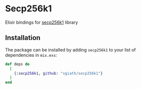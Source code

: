 # Secp256k1

Elixir bindings for [secp256k1](https://github.com/bitcoin-core/secp256k1) library

## Installation

The package can be installed by adding `secp256k1` to your list of dependencies in `mix.exs`:

```elixir
def deps do
  [
    {:secp256k1, github: "sgiath/secp256k1"}
  ]
end
```
